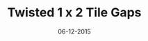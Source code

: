 ---
title: "Twisted 1 x 2 Tile Gaps"
date: 06-12-2015

image: image.png
cad: model.ldr

source_url: "https://www.flickr.com/photos/tekf/5694391960/"
source_title: "Herringbone foundation"
source_name: "Ben Weston"
source_date: 06-05-2011

taxonomy:
  part: ["3794b", "3070b", "3069b"]
  partcount: 9

  width: [3, stud]
  depth: [3, stud]
  height: [2, plate]

  function: pattern_2D
  pattern_2D_segsize: 5
---